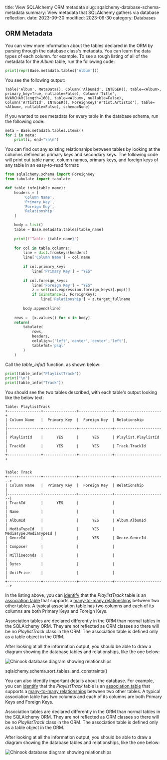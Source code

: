 title: View SQLAlchemy ORM metadata
slug: sqalchemy-database-schema-metadata
summary: View metadata that SQLAlchemy gathers via database reflection.
date: 2023-09-30
modified: 2023-09-30
category: Databases
<!--status: Published-->




## ORM Metadata

You can view more information about the tables declared in the ORM by parsing through the database class's metadata. You can learn the data types of each column. for example. To see a rough listing of all of the metadata for the *Album* table, run the following code:

```python
print(repr(Base.metadata.tables['Album']))
```

You see the following output:

```
Table('Album', MetaData(), Column('AlbumId', INTEGER(), table=<Album>, primary_key=True, nullable=False), Column('Title', NVARCHAR(length=160), table=<Album>, nullable=False), Column('ArtistId', INTEGER(), ForeignKey('Artist.ArtistId'), table=<Album>, nullable=False), schema=None)
```

If you wanted to see metadata for every table in the database schema, run the following code:

```python
meta = Base.metadata.tables.items()
for i in meta:
    print(i, end="\n\n")
```

You can find out any existing relationships between tables by looking at the columns defined as primary keys and secondary keys. The following code will print out table name, column names, primary keys, and foreign keys of any table in an easy-to-read format:

```python
from sqlalchemy.schema import ForeignKey
from tabulate import tabulate

def table_info(table_name):
    headers = [
        'Column Name',
        'Primary Key',
        'Foreign Key', 
        'Relationship'
    ]

    body = list()
    table = Base.metadata.tables[table_name]
    
    print(f"Table: {table_name}")
    
    for col in table.columns:
        line = dict.fromkeys(headers)
        line['Column Name'] = col.name
        
        if col.primary_key:
            line['Primary Key'] = "YES"
        
        if col.foreign_keys:
            line['Foreign Key'] = "YES"
            z = set(col.expression.foreign_keys)[.pop()]
            if isinstance(z, ForeignKey):
                line['Relationship'] = z.target_fullname
        
        body.append(line)
    
    rows =  [x.values() for x in body]
    return(
        tabulate(
            rows, 
            headers, 
            colalign=('left','center','center','left'), 
            tablefmt='psql'
        )
    )
```

Call the *table_info()* function, as shown below:

```python
print(table_info("PlaylistTrack"))
print("\n")
print(table_info("Track"))
```

You should see the two tables described, with each table's output looking like the below text:

```
Table: PlaylistTrack
+---------------+---------------+---------------+---------------------+
| Column Name   |  Primary Key  |  Foreign Key  | Relationship        |
|---------------+---------------+---------------+---------------------|
| PlaylistId    |      YES      |      YES      | Playlist.PlaylistId |
| TrackId       |      YES      |      YES      | Track.TrackId       |
+---------------+---------------+---------------+---------------------+


Table: Track
+---------------+---------------+---------------+-----------------------+
| Column Name   |  Primary Key  |  Foreign Key  | Relationship          |
|---------------+---------------+---------------+-----------------------|
| TrackId       |      YES      |               |                       |
| Name          |               |               |                       |
| AlbumId       |               |      YES      | Album.AlbumId         |
| MediaTypeId   |               |      YES      | MediaType.MediaTypeId |
| GenreId       |               |      YES      | Genre.GenreId         |
| Composer      |               |               |                       |
| Milliseconds  |               |               |                       |
| Bytes         |               |               |                       |
| UnitPrice     |               |               |                       |
+---------------+---------------+---------------+-----------------------+
```

In the listing above, you can [identify](https://condor.depaul.edu/gandrus/240IT/accesspages/relationships.htm) that the *PlaylistTrack* table is an [association table](https://docs.sqlalchemy.org/en/20/orm/basic_relationships.html#many-to-many) that supports a [many-to-many relationships](https://medium.com/@BryanFajardo/how-to-use-associative-entities-in-relational-databases-4456a2c71cda) between two other tables. A typical association table has two columns and each of its columns are both Primary Keys and Foreign Keys. 

Association tables are declared differently in the ORM than normal tables in the SQLAlchemy ORM. They are not reflected as ORM classes so there will be no *PlaylistTrack* class in the ORM. The association table is defined only as a table object in the ORM.

After looking at all the information output, you should be able to draw a diagram showing the database tables and relationships, like the one below:

![Chinook database diagram showing relationships](./Images/chinook-diagram-03.png)











sqlalchemy.schema.sort_tables_and_constraints()



You can also identify important details about the database. For example, you can [identify](https://condor.depaul.edu/gandrus/240IT/accesspages/relationships.htm) that the *PlaylistTrack* table is an [association table](https://docs.sqlalchemy.org/en/20/orm/basic_relationships.html#many-to-many) that supports a [many-to-many relationships](https://medium.com/@BryanFajardo/how-to-use-associative-entities-in-relational-databases-4456a2c71cda) between two other tables. A typical association table has two columns and each of its columns are both Primary Keys and Foreign Keys. 

Association tables are declared differently in the ORM than normal tables in the SQLAlchemy ORM. They are not reflected as ORM classes so there will be no *PlaylistTrack* class in the ORM. The association table is defined only as a table object in the ORM.

After looking at all the information output, you should be able to draw a diagram showing the database tables and relationships, like the one below:

![Chinook database diagram showing relationships](./Images/chinook-diagram-03.png)
